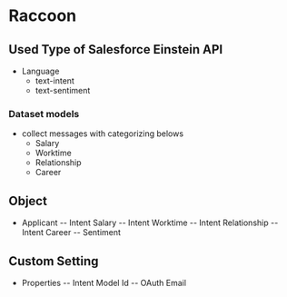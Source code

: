 # Raccoon

## Used Type of Salesforce Einstein API

 - Language
   - text-intent
   - text-sentiment

### Dataset models
 - collect messages with categorizing belows
   - Salary
   - Worktime
   - Relationship
   - Career

## Object

 - Applicant
   -- Intent Salary
   -- Intent Worktime
   -- Intent Relationship
   -- Intent Career
   -- Sentiment
   
## Custom Setting

 - Properties
   -- Intent Model Id
   -- OAuth Email
